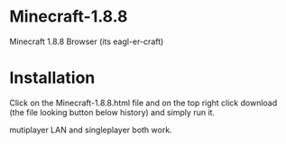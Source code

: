 # Minecraft-1.8.8
Minecraft 1.8.8 Browser (its eagl-er-craft)

# Installation
Click on the Minecraft-1.8.8.html file and on the top right click download (the file looking button below history)
and simply run it.

mutiplayer LAN and singleplayer both work.
